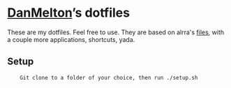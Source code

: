 # [DanMelton](https://github.com/danmelton)’s dotfiles

These are my dotfiles. Feel free to use. They are based on alrra's [files](https://github.com/alrra/dotfiles), with a couple more applications, shortcuts, yada.

## Setup

        Git clone to a folder of your choice, then run ./setup.sh
